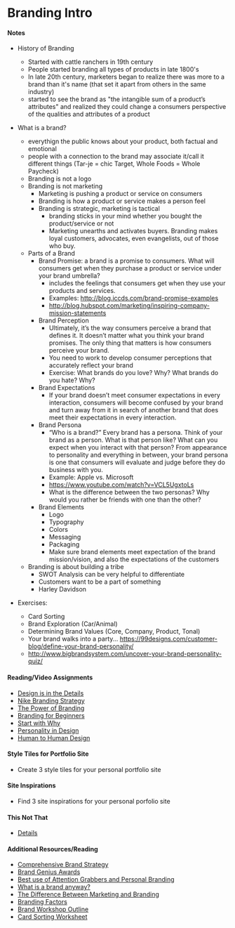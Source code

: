 # Branding Intro

#### Notes
- History of Branding
    + Started with cattle ranchers in 19th century
    + People started branding all types of products in late 1800's
    + In late 20th century, marketers began to realize there was more to a brand than it's name (that set it apart from others in the same industry)
    + started to see the brand as "the intangible sum of a product’s attributes" and realized they could change a consumers perspective of the qualities and attributes of a product
- What is a brand?
    + everythign the public knows about your product, both factual and emotional
    + people with a connection to the brand may associate it/call it different things (Tar-je = chic Target, Whole Foods = Whole Paycheck)
    + Branding is not a logo
    + Branding is not marketing
        * Marketing is pushing a product or service on consumers
        * Branding is how a product or service makes a person feel
        * Branding is strategic, marketing is tactical
            - branding sticks in your mind whether you bought the product/service or not
            - Marketing unearths and activates buyers. Branding makes loyal customers, advocates, even evangelists, out of those who buy.
    + Parts of a Brand
        * Brand Promise: a brand is a promise to consumers. What will consumers get when they purchase a product or service under your brand umbrella? 
            - includes the feelings that consumers get when they use your products and services.
            - Examples: http://blog.iccds.com/brand-promise-examples
            - http://blog.hubspot.com/marketing/inspiring-company-mission-statements
        * Brand Perception
            - Ultimately, it’s the way consumers perceive a brand that defines it. It doesn’t matter what you think your brand promises. The only thing that matters is how consumers perceive your brand.
            - You need to work to develop consumer perceptions that accurately reflect your brand
            - Exercise: What brands do you love? Why? What brands do you hate? Why?
        * Brand Expectations
            - If your brand doesn’t meet consumer expectations in every interaction, consumers will become confused by your brand and turn away from it in search of another brand that does meet their expectations in every interaction.
        * Brand Persona
            - “Who is a brand?” Every brand has a persona. Think of your brand as a person. What is that person like? What can you expect when you interact with that person? From appearance to personality and everything in between, your brand persona is one that consumers will evaluate and judge before they do business with you.
            - Example: Apple vs. Microsoft
            - https://www.youtube.com/watch?v=VCL5UgxtoLs
            - What is the difference between the two personas? Why would you rather be friends with one than the other?
        * Brand Elements
            - Logo
            - Typography
            - Colors
            - Messaging 
            - Packaging
            - Make sure brand elements meet expectation of the brand mission/vision, and also the expectations of the customers
    + Branding is about building a tribe
        * SWOT Analysis can be very helpful to differentiate
        * Customers want to be a part of something
        * Harley Davidson
    
- Exercises:
    + Card Sorting
    + Brand Exploration (Car/Animal)
    + Determining Brand Values (Core, Company, Product, Tonal)
    + Your brand walks into a party... https://99designs.com/customer-blog/define-your-brand-personality/
    + http://www.bigbrandsystem.com/uncover-your-brand-personality-quiz/
    


#### Reading/Video Assignments
- [Design is in the Details](https://www.ted.com/talks/paul_bennett_finds_design_in_the_details)
- [Nike Branding Strategy](http://602communications.com/2013/04/ego-brand-building-the-nike-brand-strategy-of-vanity-marketing/)
- [The Power of Branding](http://www.designcouncil.org.uk/news-opinion/power-branding)
- [Branding for Beginners](http://www.thehartford.com/business-playbook/in-depth/defining-business-brand)
- [Start with Why](https://www.youtube.com/watch?v=sioZd3AxmnE)
- [Personality in Design](http://alistapart.com/article/personality-in-design)
- [Human to Human Design](http://alistapart.com/article/humantohuman)

#### Style Tiles for Portfolio Site
- Create 3 style tiles for your personal portfolio site

#### Site Inspirations
- Find 3 site inspirations for your personal porfolio site

#### This Not That
- [Details](assignments/this-not-that.md)

#### Additional Resources/Reading
- [Comprehensive Brand Strategy](http://blog.hubspot.com/blog/tabid/6307/bid/31739/7-Components-That-Comprise-a-Comprehensive-Brand-Strategy.aspx)
- [Brand Genius Awards](http://www.adweek.com/news-gallery/advertising-branding/adweek-announces-winners-its-2015-brand-genius-awards-166452)
- [Best use of Attention Grabbers and Personal Branding](http://602communications.com/2011/11/positioning-a-brand-best-uses-of-attention-grabbers-personal-branding/)
- [What is a brand anyway?](http://www.forbes.com/sites/jerrymclaughlin/2011/12/21/what-is-a-brand-anyway/)
- [The Difference Between Marketing and Branding](http://www.tronviggroup.com/the-difference-between-marketing-and-branding/)
- [Branding Factors](https://aytm.com/blog/research-junction/branding-factors/)
- [Brand Workshop Outline](http://www.slideshare.net/adampurvis/brand-workshop-outline)
- [Card Sorting Worksheet](http://cdn2.hubspot.net/hubfs/335907/Gated_Content/zebra_card_sorting.pdf?hsCtaTracking=2e100ed1-0662-4183-94d6-1598d534a04c%7C3cc8daa6-794d-44bb-8fde-be4290299b20&utm_medium=email&_hsenc=p2ANqtz--48jd6pJXnxjpTPJzJHPsQ-Fz1yg2q9jZOHQgvP4XcO1v9adw6cw8zB2kOuhJsgQiF2KowhAqbLHsQaaaOhwITbKYG9A&_hsmi=22695659&utm_source=hs_automation&utm_content=22695659)

